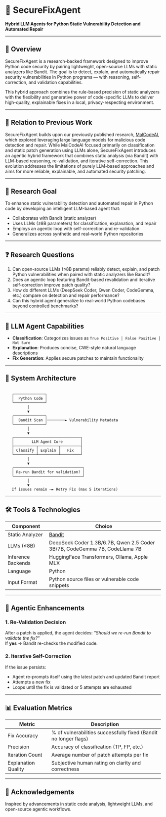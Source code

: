 # 🔐 SecureFixAgent

**Hybrid LLM Agents for Python Static Vulnerability Detection and Automated Repair**

---

## 📌 Overview

SecureFixAgent is a research-backed framework designed to improve Python code security by pairing lightweight, open-source LLMs with static analyzers like Bandit. The goal is to detect, explain, and automatically repair security vulnerabilities in Python programs — with reasoning, self-correction, and validation capabilities.

This hybrid approach combines the rule-based precision of static analyzers with the flexibility and generative power of code-specific LLMs to deliver high-quality, explainable fixes in a local, privacy-respecting environment.

---

## 🔄 Relation to Previous Work

SecureFixAgent builds upon our previously published research, [MalCodeAI](https://arxiv.org/abs/2507.10898), which explored leveraging large language models for malicious code detection and repair. While MalCodeAI focused primarily on classification and static patch generation using LLMs alone, SecureFixAgent introduces an agentic hybrid framework that combines static analysis (via Bandit) with LLM-based reasoning, re-validation, and iterative self-correction. This evolution addresses the limitations of purely LLM-based approaches and aims for more reliable, explainable, and automated security patching.

---

## 🎯 Research Goal

To enhance static vulnerability detection and automated repair in Python code by developing an intelligent LLM-based agent that:

- Collaborates with Bandit (static analyzer)
- Uses LLMs (≤8B parameters) for classification, explanation, and repair
- Employs an agentic loop with self-correction and re-validation
- Generalizes across synthetic and real-world Python repositories

---

## ❓ Research Questions

1. Can open-source LLMs (≤8B params) reliably detect, explain, and patch Python vulnerabilities when paired with static analyzers like Bandit?
2. Does an agentic loop featuring Bandit-based revalidation and iterative self-correction improve patch quality?
3. How do different LLMs (DeepSeek Coder, Qwen Coder, CodeGemma, etc.) compare on detection and repair performance?
4. Can this hybrid agent generalize to real-world Python codebases beyond controlled benchmarks?

---

## 🧠 LLM Agent Capabilities

- **Classification**: Categorizes issues as  `True Positive │ False Positive │ Not Sure`
- **Explanation**: Produces concise, CWE-style natural language descriptions
- **Fix Generation**: Applies secure patches to maintain functionality

---

## 🧱 System Architecture

```

   ┌──────────────┐
   │  Python Code │
   └──────────────┘
          │
          ▼
   ┌──────────────┐
   │  Bandit Scan │────────► Vulnerability Metadata
   └──────────────┘
          │
          ▼
   ┌──────────────────────────────┐
   │        LLM Agent Core        │
   ├──────────┬─────────┬─────────┤
   │ Classify │ Explain │   Fix   │
   └──────────┴─────────┴─────────┘
          │
          ▼
   ┌───────────────────────────────┐
   │ Re-run Bandit for validation? │
   └───────────────────────────────┘
          │
          ▼
   If issues remain ─► Retry Fix (max 5 iterations)

```

---

## 🛠️ Tools & Technologies

| Component          | Choice                                                                     |
| ------------------ | -------------------------------------------------------------------------- |
| Static Analyzer    | [Bandit](https://github.com/PyCQA/bandit)                                  |
| LLMs (≤8B)         | DeepSeek Coder 1.3B/6.7B, Qwen 2.5 Coder 3B/7B, CodeGemma 7B, CodeLlama 7B |
| Inference Backends | HuggingFace Transformers, Ollama, Apple MLX                                |
| Language           | Python                                                                     |
| Input Format       | Python source files or vulnerable code snippets                            |

---

## 🔁 Agentic Enhancements

### 1. **Re-Validation Decision**
After a patch is applied, the agent decides: _"Should we re-run Bandit to validate the fix?"_  
If **yes** → Bandit re-checks the modified code.

### 2. **Iterative Self-Correction**
If the issue persists:
- Agent re-prompts itself using the latest patch and updated Bandit report
- Attempts a new fix
- Loops until the fix is validated or 5 attempts are exhausted

---

## 📊 Evaluation Metrics

| Metric              | Description                                                      |
| ------------------- | ---------------------------------------------------------------- |
| Fix Accuracy        | % of vulnerabilities successfully fixed (Bandit no longer flags) |
| Precision           | Accuracy of classification (TP, FP, etc.)                        |
| Iteration Count     | Average number of patch attempts per fix                         |
| Explanation Quality | Subjective human rating on clarity and correctness               |

---

## 🙌 Acknowledgements

Inspired by advancements in static code analysis, lightweight LLMs, and open-source agentic workflows.
